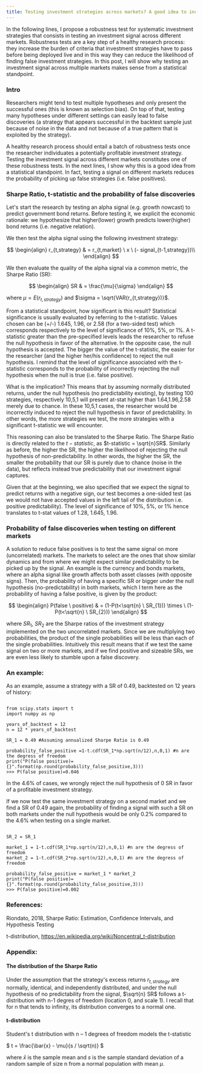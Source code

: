 ```yaml
---
title: Testing investment strategies across markets? A good idea to increase robustness and protect from over-fitting
---
```


In the following lines, I propose a robustness test for systematic investment strategies that consists in testing an investment signal across different markets. 
Robustness tests are a key step of a healthy research process: they increase the burden of criteria that investment strategies have to pass before being deployed live and in this way they can reduce the likelihood of finding false investment strategies. 
In this post, I will show why testing an investment signal across multiple markets makes sense from a statistical standpoint.

### Intro 

Researchers might tend to test multiple hypotheses and only present the successful ones (this is known as selection bias). On top of that, testing many hypotheses under different settings can easily lead to false discoveries (a strategy that appears successful in the backtest sample just because of noise in the data and not because of a true pattern that is exploited by the strategy).

A healthy research process should entail a batch of robustness tests once the researcher individuates a potentially profitable investment strategy. Testing the investment signal across different markets constitutes one of these robustness tests. In the next lines, I show why this is a good idea from a statistical standpoint. In fact, testing a signal on different markets reduces the probability of picking up false strategies (i.e. false positives).

### Sharpe Ratio, t-statistic and the probability of false discoveries

Let's start the research by testing an alpha signal (e.g. growth nowcast) to predict government bond returns. Before testing it, we explicit the economic rationale: we hypothesize that higher(lower) growth predicts lower(higher) bond returns (i.e. negative relation).

We then test the alpha signal using the following investment strategy: 

$$
\begin{align}
r_{t,strategy} & = r_{t,market} \ x \ (- signal_{t-1,strategy})\\
\end{align}
$$

We then evaluate the quality of the alpha signal via a common metric, the Sharpe Ratio (SR):

$$
\begin{align}
SR & = \frac{\mu}{\sigma}
\end{align}
$$

where $\mu = E(r_{t,strategy})$ and $\sigma = \sqrt{VAR(r_{t,strategy})}$. 

From a statistical standpoint,  how significant is this result? Statistical significance is usually evaluated by referring to the t-statistic. Values chosen can be (+/-) 1.645, 1.96, or 2.58 (for a two-sided test) which corresponds respectively to the level of significance of 10%, 5%, or 1%. 
A t-statistic greater than the pre-specified levels leads the researcher to refuse the null hypothesis in favor of the alternative. In the opposite case, the null hypothesis is accepted. The bigger the value of the t-statistic, the easier for the researcher (and the higher her/his confidence) to reject the null hypothesis.
I remind that the level of significance associated with the t-statistic corresponds to the probability of incorrectly rejecting the null hypothesis when the null is true (i.e. false positive). 

What is the implication? This means that by assuming normally distributed returns, under the null hypothesis (no predictability existing), by testing 100 strategies, respectively 10,5,1 will present at-stat higher than 1.64,1.96,2.58 merely due to chance. In these 10,5,1 cases, the researcher would be incorrectly induced to reject the null hypothesis in favor of predictability. In other words, the more strategies we test, the more strategies with a significant t-statistic we will encounter.

This reasoning can also be translated to the Sharpe Ratio. The Sharpe Ratio is directly related to the $t-statistic$, as  $t-statistic = \sqrt{n}SR$. Similarly as before, the higher the SR, the higher the likelihood of rejecting the null hypothesis of non-predictability. In other words, the higher the SR, the smaller the probability that our SR is purely due to chance (noise in the data), but reflects instead true predictability that our investment signal captures. 

Given that at the beginning, we also specified that we expect the signal to predict returns with a negative sign, our test becomes a one-sided test (as we would not have accepted values in the left tail of the distribution i.e. positive predictability). The level of significance of 10%, 5%, or 1% hence translates to t-stat values of 1.28, 1.645, 1.96. 

### Probability of false discoveries when testing on different markets

A solution to reduce false positives is to test the same signal on more (uncorrelated) markets. The markets to select are the ones that show similar dynamics and from where we might expect similar predictability to be picked up by the signal. An example is the currency and bonds markets, where an alpha signal like growth affects both asset classes (with opposite signs). Then, the probability of having a specific SR or bigger  under the null hypothesis (no-predictability) in both markets, which I term here as the probability of having a false positive, is given by the product:

$$
\begin{align}
P(false \ positive) & = (1-P(t<\sqrt{n} \ SR_{1})) \times \  (1-P(t<\sqrt{n} \ SR_{2}))
\end{align}
$$

where $SR_1$, $SR_2$ are the Sharpe ratios of the investment strategy implemented on the two uncorrelated markets. Since we are multiplying two probabilities, the product of the single probabilities will be less than each of the single probabilities. Intuitively this result means that if we test the same signal on two or more markets, and if we find positive and sizeable SRs, we are even less likely to stumble upon a false discovery.

### An example:

As an example, assume a strategy with a SR of 0.49, backtested on 12 years of history:

<script type="text/javascript"
        src="https://cdnjs.cloudflare.com/ajax/libs/mathjax/2.7.0/MathJax.js?config=TeX-AMS_CHTML"></script>

<script type="text/x-mathjax-config">
MathJax.Hub.Config({
tex2jax: {
inlineMath: [['$','$'], ['\\(','\\)']],
processEscapes: true},
jax: ["input/TeX","input/MathML","input/AsciiMath","output/CommonHTML"],
extensions: ["tex2jax.js","mml2jax.js","asciimath2jax.js","MathMenu.js","MathZoom.js","AssistiveMML.js", "[Contrib]/a11y/accessibility-menu.js"],
TeX: {
extensions: ["AMSmath.js","AMSsymbols.js","noErrors.js","noUndefined.js"],
equationNumbers: {
autoNumber: "AMS"
}
}
});
</script>

<pre><code class="python">
from scipy.stats import t
import numpy as np

years_of_backtest = 12
n = 12 * years_of_backtest

SR_1 = 0.49 #Assuming annualized Sharpe Ratio is 0.49

probability_false_positive =1-t.cdf(SR_1*np.sqrt(n/12),n,0,1) #n are the degress of freedom
print("P(false positive)={}".format(np.round(probability_false_positive,3)))
>>> P(false positive)=0.046
</code></pre>

In the 4.6% of cases, we wrongly reject the null hypothesis of 0 SR in favor of a profitable investment strategy. 

If we now test the same investment strategy on a second market and we find a SR of 0.49 again, the probability of finding a signal with such a SR on both markets under the null hypothesis would be only 0.2% compared to the 4.6% when testing on a single market.

<pre><code class="python">
SR_2 = SR_1

market_1 = 1-t.cdf(SR_1*np.sqrt(n/12),n,0,1) #n are the degress of freedom
market_2 = 1-t.cdf(SR_2*np.sqrt(n/12),n,0,1) #n are the degress of freedom

probability_false_positive = market_1 * market_2
print("P(false positive)={}".format(np.round(probability_false_positive,3)))
>>> P(false positive)=0.002
</code></pre>

### References:

Riondato, 2018, Sharpe Ratio: Estimation, Confidence Intervals, and Hypothesis Testing

t-distribution, https://en.wikipedia.org/wiki/Noncentral_t-distribution

### Appendix:

####  The distribution of the Sharpe Ratio


Under the assumption that the strategy's excess returns $r_{t,strategy}$ are normally, identical, and independently distributed, and under the null hypothesis of no predictability from the signal, $\sqrt{n} SR$ follows a t-distribution with n-1 degres of freedom (location 0, and scale 1). I recall that for n that tends to infinity, its distribution converges to a normal one.

####  t-distribution

Student's t distribution with n – 1 degrees of freedom models the t-statistic

$
t = \frac{\bar{x} - \mu}{s / \sqrt(n)}
$

where $\bar{x}$ is the sample mean and $s$ is the sample standard deviation of a random sample of size n from a normal population with mean $\mu$. 
